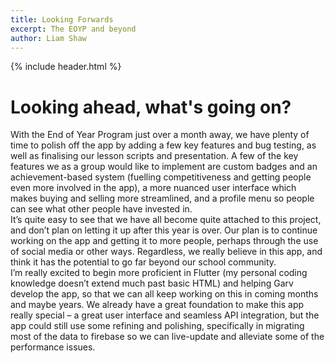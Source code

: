 ```yaml
---
title: Looking Forwards
excerpt: The EOYP and beyond
author: Liam Shaw
---
```

{% include header.html %}

# Looking ahead, what's going on?
With the End of Year Program just over a month away, we have plenty of time to polish off the app by adding a few key features and bug testing, as well as finalising our lesson scripts and presentation. A few of the key features we as a group would like to implement are custom badges and an achievement-based system (fuelling competitiveness and getting people even more involved in the app), a more nuanced user interface which makes buying and selling more streamlined, and a profile menu so people can see what other people have invested in.
<br>
It’s quite easy to see that we have all become quite attached to this project, and don’t plan on letting it up after this year is over. Our plan is to continue working on the app and getting it to more people, perhaps through the use of social media or other ways. Regardless, we really believe in this app, and think it has the potential to go far beyond our school community. 
<br>
I’m really excited to begin more proficient in Flutter (my personal coding knowledge doesn’t extend much past basic HTML) and helping Garv develop the app, so that we can all keep working on this in coming months and maybe years. We already have a great foundation to make this app really special – a great user interface and seamless API integration, but the app could still use some refining and polishing, specifically in migrating most of the data to firebase so we can live-update and alleviate some of the performance issues.

